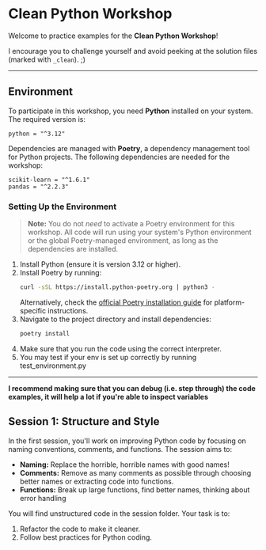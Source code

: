 # Clean Python Workshop

Welcome to practice examples for the **Clean Python Workshop**!

I encourage you to challenge yourself and avoid peeking at the solution files (marked with `_clean`). ;)

---

## Environment

To participate in this workshop, you need **Python** installed on your system. The required version is:

```
python = "^3.12"
```

Dependencies are managed with **Poetry**, a dependency management tool for Python projects. The following dependencies are needed for the workshop:

```
scikit-learn = "^1.6.1"
pandas = "^2.2.3"
```

### Setting Up the Environment

> **Note:** You do not _need_ to activate a Poetry environment for this workshop. All code will run using your system's Python environment or the global Poetry-managed environment, as long as the dependencies are installed.


1. Install Python (ensure it is version 3.12 or higher).
2. Install Poetry by running:
   ```bash
   curl -sSL https://install.python-poetry.org | python3 -
   ```
   Alternatively, check the [official Poetry installation guide](https://python-poetry.org/docs/#installation) for platform-specific instructions.
3. Navigate to the project directory and install dependencies:
   ```bash
   poetry install
   ```
4. Make sure that you run the code using the correct interpreter. 
5. You may test if your env is set up correctly by running test_environment.py
---



**I recommend making sure that you can debug (i.e. step through) the code examples, it will help a lot if you're able to inspect variables**

## Session 1: Structure and Style

In the first session, you'll work on improving Python code by focusing on naming conventions, comments, and functions. The session aims to:

- **Naming:** Replace the horrible, horrible names with good names!
- **Comments:** Remove as many comments as possible through choosing better names or extracting code into functions.
- **Functions:** Break up large functions, find better names, thinking about error handling

You will find unstructured code in the session folder. Your task is to:

1. Refactor the code to make it cleaner.
2. Follow best practices for Python coding.